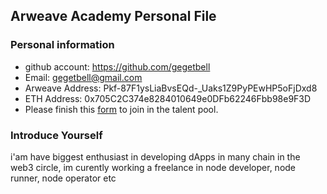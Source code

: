 ## Arweave Academy Personal File

### Personal information

- github account: https://github.com/gegetbell
- Email: gegetbell@gmail.com
- Arweave Address: Pkf-87F1ysLiaBvsEQd-_Uaks1Z9PyPEwHP5oFjDxd8
- ETH Address: 0x705C2C374e8284010649e0DFb62246Fbb98e9F3D
- Please finish this [form](https://docs.google.com/forms/d/e/1FAIpQLSfWA5fIIcBgmRppm3jNz5vmf9Mai_QMVil-2pO4r7YKn_Zhtw/viewform?usp=sf_link) to join in the talent pool.

### Introduce Yourself
 i'am have biggest enthusiast in developing dApps in many chain in the web3 circle, im curently working a freelance in node developer, node runner, node operator etc
